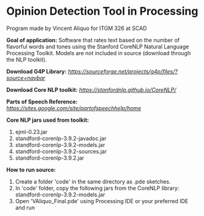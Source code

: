 # Opinion Detection Tool in Processing
Program made by Vincent Aliquo for ITGM 326 at SCAD

**Goal of application:** Software that rates text based on the number of flavorful words and tones using
the Stanford CoreNLP Natural Language Processing Toolkit. Models are not included in source (download through
the NLP toolkit).

**Download G4P Library:** *https://sourceforge.net/projects/g4p/files/?source=navbar*

**Download Core NLP toolkit:** *https://stanfordnlp.github.io/CoreNLP/*

**Parts of Speech Reference:** *https://sites.google.com/site/partofspeechhelp/home*

**Core NLP jars used from toolkit:**
1. ejml-0.23.jar
2. standford-corenlp-3.9.2-javadoc.jar
3. standford-corenlp-3.9.2-models.jar
4. standford-corenlp-3.9.2-sources.jar
5. standford-corenlp-3.9.2.jar

**How to run source:**
1. Create a folder 'code' in the same directory as .pde sketches.
2. In 'code' folder, copy the following jars from the CoreNLP library:
  standford-corenlp-3.9.2-models.jar
3. Open 'VAliquo_Final.pde' using Processing IDE or your preferred IDE and run
